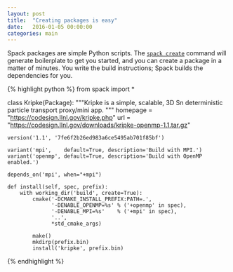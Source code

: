 ```yaml
---
layout: post
title:  "Creating packages is easy"
date:   2016-01-05 00:00:00
categories: main
---
```


Spack packages are simple Python scripts. The
[`spack create`](https://spack.readthedocs.io/en/latest/packaging_guide.html#creating-editing-packages)
command will generate boilerplate to get you started, and you can
create a package in a matter of minutes.  You write the build
instructions; Spack builds the dependencies for you.

{% highlight python %}
from spack import *

class Kripke(Package):
    """Kripke is a simple, scalable, 3D Sn deterministic particle
       transport proxy/mini app.
    """
    homepage = "https://codesign.llnl.gov/kripke.php"
    url      = "https://codesign.llnl.gov/downloads/kripke-openmp-1.1.tar.gz"

    version('1.1', '7fe6f2b26ed983a6ce5495ab701f85bf')

    variant('mpi',    default=True, description='Build with MPI.')
    variant('openmp', default=True, description='Build with OpenMP enabled.')

    depends_on('mpi', when="+mpi")

    def install(self, spec, prefix):
        with working_dir('build', create=True):
            cmake('-DCMAKE_INSTALL_PREFIX:PATH=.',
                  '-DENABLE_OPENMP=%s' % ('+openmp' in spec),
                  '-DENABLE_MPI=%s'    % ('+mpi' in spec),
                  '..',
                  *std_cmake_args)

            make()
            mkdirp(prefix.bin)
            install('kripke', prefix.bin)
{% endhighlight %}
